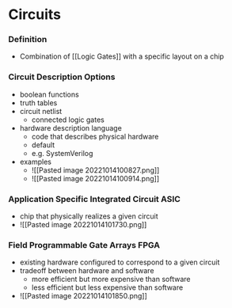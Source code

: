 # Circuits
### Definition
+ Combination of [[Logic Gates]] with a specific layout on a chip

### Circuit Description Options
+ boolean functions
+ truth tables
+ circuit netlist
	+ connected logic gates
+ hardware description language
	+ code that describes physical hardware
	+ default
	+ e.g. SystemVerilog
+ examples
	+ ![[Pasted image 20221014100827.png]]
	+ ![[Pasted image 20221014100914.png]]


### Application Specific Integrated Circuit ASIC
+ chip that physically realizes a given circuit
+ ![[Pasted image 20221014101730.png]]

### Field Programmable Gate Arrays FPGA
+ existing hardware configured to correspond to a given circuit
+ tradeoff between hardware and software
	+ more efficient but more expensive than software
	+ less efficient but less expensive than software
+ ![[Pasted image 20221014101850.png]]
